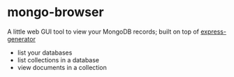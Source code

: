 # mongo-browser

A little web GUI tool to view your MongoDB records; built on top of [express-generator](https://github.com/expressjs/generator)

* list your databases
* list collections in a database
* view documents in a collection
